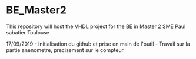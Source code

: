 # BE_Master2
This repository will host the VHDL project for the BE in Master 2 SME Paul sabatier Toulouse


17/09/2019 - Initialisation du github et prise en main de l'outil
           - Travail sur la partie anenometre, precisement sur le compteur
